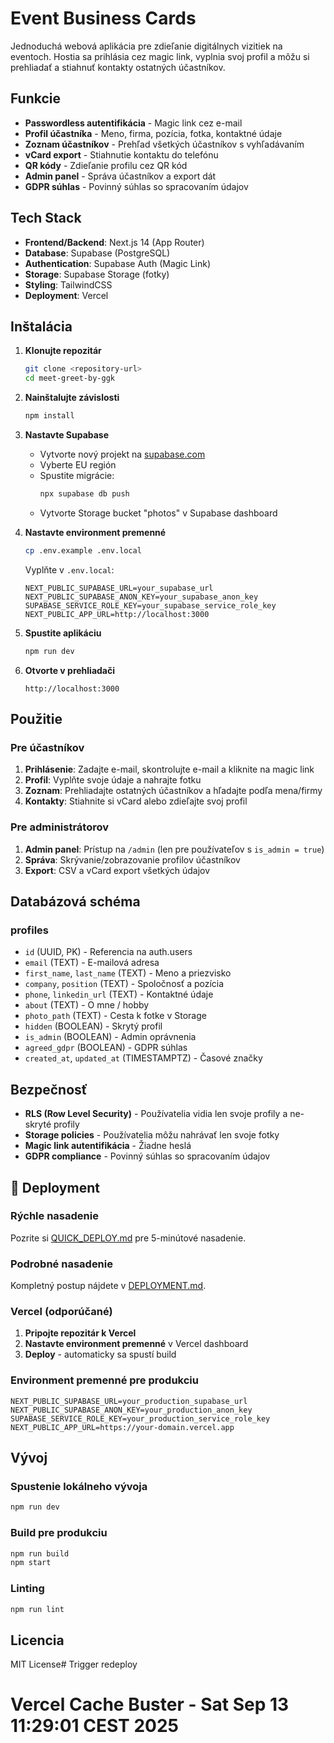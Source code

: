 # Event Business Cards

Jednoduchá webová aplikácia pre zdieľanie digitálnych vizitiek na eventoch. Hostia sa prihlásia cez magic link, vyplnia svoj profil a môžu si prehliadať a stiahnuť kontakty ostatných účastníkov.

## Funkcie

- **Passwordless autentifikácia** - Magic link cez e-mail
- **Profil účastníka** - Meno, firma, pozícia, fotka, kontaktné údaje
- **Zoznam účastníkov** - Prehľad všetkých účastníkov s vyhľadávaním
- **vCard export** - Stiahnutie kontaktu do telefónu
- **QR kódy** - Zdieľanie profilu cez QR kód
- **Admin panel** - Správa účastníkov a export dát
- **GDPR súhlas** - Povinný súhlas so spracovaním údajov

## Tech Stack

- **Frontend/Backend**: Next.js 14 (App Router)
- **Database**: Supabase (PostgreSQL)
- **Authentication**: Supabase Auth (Magic Link)
- **Storage**: Supabase Storage (fotky)
- **Styling**: TailwindCSS
- **Deployment**: Vercel

## Inštalácia

1. **Klonujte repozitár**
   ```bash
   git clone <repository-url>
   cd meet-greet-by-ggk
   ```

2. **Nainštalujte závislosti**
   ```bash
   npm install
   ```

3. **Nastavte Supabase**
   - Vytvorte nový projekt na [supabase.com](https://supabase.com)
   - Vyberte EU región
   - Spustite migrácie:
     ```bash
     npx supabase db push
     ```
   - Vytvorte Storage bucket "photos" v Supabase dashboard

4. **Nastavte environment premenné**
   ```bash
   cp .env.example .env.local
   ```
   
   Vyplňte v `.env.local`:
   ```
   NEXT_PUBLIC_SUPABASE_URL=your_supabase_url
   NEXT_PUBLIC_SUPABASE_ANON_KEY=your_supabase_anon_key
   SUPABASE_SERVICE_ROLE_KEY=your_supabase_service_role_key
   NEXT_PUBLIC_APP_URL=http://localhost:3000
   ```

5. **Spustite aplikáciu**
   ```bash
   npm run dev
   ```

6. **Otvorte v prehliadači**
   ```
   http://localhost:3000
   ```

## Použitie

### Pre účastníkov

1. **Prihlásenie**: Zadajte e-mail, skontrolujte e-mail a kliknite na magic link
2. **Profil**: Vyplňte svoje údaje a nahrajte fotku
3. **Zoznam**: Prehliadajte ostatných účastníkov a hľadajte podľa mena/firmy
4. **Kontakty**: Stiahnite si vCard alebo zdieľajte svoj profil

### Pre administrátorov

1. **Admin panel**: Prístup na `/admin` (len pre používateľov s `is_admin = true`)
2. **Správa**: Skrývanie/zobrazovanie profilov účastníkov
3. **Export**: CSV a vCard export všetkých údajov

## Databázová schéma

### profiles
- `id` (UUID, PK) - Referencia na auth.users
- `email` (TEXT) - E-mailová adresa
- `first_name`, `last_name` (TEXT) - Meno a priezvisko
- `company`, `position` (TEXT) - Spoločnosť a pozícia
- `phone`, `linkedin_url` (TEXT) - Kontaktné údaje
- `about` (TEXT) - O mne / hobby
- `photo_path` (TEXT) - Cesta k fotke v Storage
- `hidden` (BOOLEAN) - Skrytý profil
- `is_admin` (BOOLEAN) - Admin oprávnenia
- `agreed_gdpr` (BOOLEAN) - GDPR súhlas
- `created_at`, `updated_at` (TIMESTAMPTZ) - Časové značky

## Bezpečnosť

- **RLS (Row Level Security)** - Používatelia vidia len svoje profily a ne-skryté profily
- **Storage policies** - Používatelia môžu nahrávať len svoje fotky
- **Magic link autentifikácia** - Žiadne heslá
- **GDPR compliance** - Povinný súhlas so spracovaním údajov

## 🚀 Deployment

### Rýchle nasadenie

Pozrite si [QUICK_DEPLOY.md](./QUICK_DEPLOY.md) pre 5-minútové nasadenie.

### Podrobné nasadenie

Kompletný postup nájdete v [DEPLOYMENT.md](./DEPLOYMENT.md).

### Vercel (odporúčané)

1. **Pripojte repozitár k Vercel**
2. **Nastavte environment premenné** v Vercel dashboard
3. **Deploy** - automaticky sa spustí build

### Environment premenné pre produkciu

```
NEXT_PUBLIC_SUPABASE_URL=your_production_supabase_url
NEXT_PUBLIC_SUPABASE_ANON_KEY=your_production_anon_key
SUPABASE_SERVICE_ROLE_KEY=your_production_service_role_key
NEXT_PUBLIC_APP_URL=https://your-domain.vercel.app
```

## Vývoj

### Spustenie lokálneho vývoja

```bash
npm run dev
```

### Build pre produkciu

```bash
npm run build
npm start
```

### Linting

```bash
npm run lint
```

## Licencia

MIT License# Trigger redeploy
# Vercel Cache Buster - Sat Sep 13 11:29:01 CEST 2025
